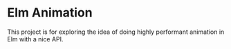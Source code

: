 # Elm Animation

This project is for exploring the idea of doing highly performant animation in Elm with a nice API.
